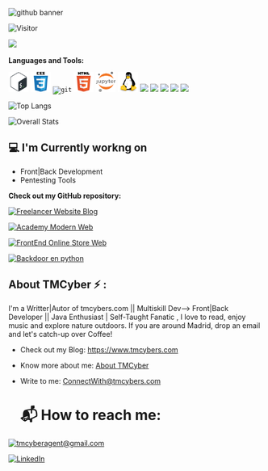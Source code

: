 ![github banner ](https://user-images.githubusercontent.com/97669969/184412404-95e2ad4e-9971-4df0-8833-6d22eae249a9.jpg)



![Visitor](https://visitor-badge.laobi.icu/badge?page_id=/tmcybers/Freelancer-Modern-Website-2022-Project-)

![](https://komarev.com/ghpvc/?username=tmcybers)

**Languages and Tools:**  

<code><img src="https://raw.githubusercontent.com/devicons/devicon/master/icons/bash/bash-original.svg" alt="bash" width="40" height="40"/></code>
<code><img src="https://raw.githubusercontent.com/devicons/devicon/master/icons/css3/css3-original-wordmark.svg" alt="css3" width="40" height="40"/></code>
<code><img src="https://www.vectorlogo.zone/logos/git-scm/git-scm-icon.svg" alt="git" width="40" height="40"/></code>
<code><img src="https://raw.githubusercontent.com/devicons/devicon/master/icons/html5/html5-original-wordmark.svg" alt="html5" width="40" height="40"/></code>
<code><img src="https://raw.githubusercontent.com/devicons/devicon/master/icons/jupyter/jupyter-original-wordmark.svg" alt="Jupyter" width="40" height="40"/></code>
<code><img src="https://raw.githubusercontent.com/devicons/devicon/master/icons/linux/linux-original.svg" alt="linux" width="40" height="40"/></code>
<code><img height="40" src="https://raw.githubusercontent.com/shinokada/shinokada/master/assets/python.png"></code>
<code><img height="40" src="https://raw.githubusercontent.com/shinokada/shinokada/master/assets/javascript.png"></code>
<code><img height="40" src="https://raw.githubusercontent.com/shinokada/shinokada/master/assets/php.png"></code>
<code><img height="40" src="https://raw.githubusercontent.com/shinokada/shinokada/master/assets/visual-studio-code.png"></code>
<code><img height="40" src="https://raw.githubusercontent.com/shinokada/shinokada/master/assets/vim.png"></code>  



![Top Langs](https://github-readme-stats.vercel.app/api/top-langs/?username=tmcybers&layout=compact)

![Overall Stats](https://github-readme-stats.vercel.app/api?username=tmcybers&count_private=true&show_icons=true&hide=contribs)





<h2>💻 I'm Currently workng on</h2>

- Front|Back Development
- Pentesting Tools



__Check out my GitHub repository:__


[![Freelancer Website Blog](https://github-readme-stats.vercel.app/api/pin/?username=tmcybers&repo=Freelancer-Modern-Website-2022-Project-&show_owner=true)](https://github.com/tmcybers/Freelancer-Modern-Website-2022-Project-)

[![Academy Modern Web](https://github-readme-stats.vercel.app/api/pin/?username=tmcybers&repo=Academy-Modern-Webpage-HTML-CSS-2022-Project-&show_owner=true)](https://github.com/tmcybers/Academy-Modern-Webpage-HTML-CSS-2022-Project-)

[![FrontEnd Online Store Web](https://github-readme-stats.vercel.app/api/pin/?username=tmcybers&repo=FrontEnd-Store-Online-Shop-Modern-Webpage-2022-Project&show_owner=true)](https://github.com/tmcybers/FrontEnd-Store-Online-Shop-Modern-Webpage-2022-Project)

[![Backdoor en python](https://github-readme-stats.vercel.app/api/pin/?username=tmcybers&repo=BACKDOOR-LABORATORIO-&show_owner=true)](https://github.com/tmcybers/BACKDOOR-LABORATORIO-)









## About TMCyber  :zap: :

I'm a Writter|Autor of tmcybers.com || Multiskill Dev--> Front|Back Developer || Java Enthusiast | Self-Taught Fanatic , I love to read, enjoy music and explore nature outdoors. If you are around Madrid, drop an email and let's catch-up over Coffee!

* Check out my Blog: https://www.tmcybers.com
- Know more about me: [About TMCyber](https://tmcybers.com/)
- Write to me: [ConnectWith@tmcybers.com](mailto:tmcyberagent@gmail.com)



  # :mailbox_with_mail: How to reach me:
  
<a href="mailto:tmcyberagent@gmail.com">![tmcyberagent@gmail.com](https://img.shields.io/badge/Gmail-D14836?style=for-the-badge&logo=gmail&logoColor=white)</a>

<a href="<https://www.linkedin.com/in/antonmerisan>">![LinkedIn](https://img.shields.io/badge/LinkedIn-0077B5?style=for-the-badge&logo=linkedin&logoColor=white)</a>

















